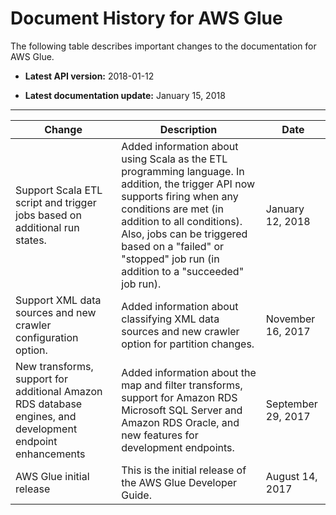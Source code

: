 # Document History for AWS Glue<a name="doc-history"></a>

The following table describes important changes to the documentation for AWS Glue\.

+ **Latest API version:** 2018\-01\-12

+ **Latest documentation update:** January 15, 2018


****  

| Change | Description | Date | 
| --- | --- | --- | 
| Support Scala ETL script and trigger jobs based on additional run states\. | Added information about using Scala as the ETL programming language\. In addition, the trigger API now supports firing when any conditions are met \(in addition to all conditions\)\. Also, jobs can be triggered based on a "failed" or "stopped" job run \(in addition to a "succeeded" job run\)\.  | January 12, 2018 | 
| Support XML data sources and new crawler configuration option\. | Added information about classifying XML data sources and new crawler option for partition changes\.  | November 16, 2017 | 
| New transforms, support for additional Amazon RDS database engines, and development endpoint enhancements | Added information about the map and filter transforms, support for Amazon RDS Microsoft SQL Server and Amazon RDS Oracle, and new features for development endpoints\. | September 29, 2017 | 
| AWS Glue initial release | This is the initial release of the AWS Glue Developer Guide\. | August 14, 2017 | 